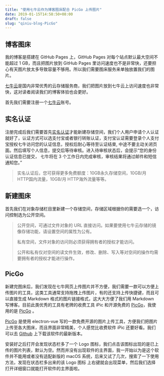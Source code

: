```yaml
---
title: "使用七牛云作为博客图床配合 PicGo 上传图片"
date: 2019-01-15T14:58:50+08:00
draft: false
slug: "qiniu-blog-PicGo"
---
```


## 博客图床

我的博客是搭建在 GitHub Pages 上，GitHub Pages 对每个站点默认最大空间不能超过 1 GB，而且把图片放到 GitHub Pages 里访问速度也不是非常快，还要担心有天图片放太多导致容量不够用。所以我们需要图床服务来单独放置我们的图片。

[七牛云](https://portal.qiniu.com/signup?code=3lh1xflkhgifm)是国内非常优秀的云存储服务商，我们把图片放到七牛云上访问速度也非常快，这对读者阅读我们的博客体验也会更好。

首先我们需要注册一个[七牛云](https://portal.qiniu.com/signup?code=3lh1xflkhgifm)账号。

## 实名认证

注册完成后我们需要首先[实名认证](https://portal.qiniu.com/identity/choice)才能新建存储空间，我们个人用户申请个人认证就好了，认证方式可以选支付宝或者银行转账认证，支付宝认证需要登录个人支付宝授权七牛访问您的认证信息，授权后耐心等待至认证结束, 中途不要主动关闭页面。然后填写个人信息，提交后等待审核。进入待审核状态后，会提示“您的身份认证信息已提交， 七牛将在 3 个工作日内完成审核，审核结果将通过邮件和短信通知您。”

> 实名认证后，您可获得更多免费额度：10GB永久存储空间，10GB/月 HTTP国内流量，10GB/月 HTTP海外流量等等。

## 新建图床

首先我们在对象存储栏目里新建一个存储空间，存储区域根据你的需要选一个，访问控制选为公开空间。

> 公开空间，可通过文件对象的 URL 直接访问。如果要使用七牛云存储的镜像存储功能，请设置空间的属性为公有。
> 
> 私有空间，文件对象的访问则必须获得拥有者的授权才能访问。
> 
> 公开和私有仅对空间的读文件生效，修改、删除、写入等对空间的操作均需要拥有者的授权才能进行操作。

## PicGo

新建完图床后，我们发现在七牛网页上传图片并不方便，我们需要一款可以方便上传图片的工具，这类工具通常支持拖拽上传图片，有的还支持上传快捷键，而且可以直接生成 Markdown 格式的图片链接格式，这大大方便了我们用 Markdown 写博客。目前此类优秀的工具有老牌的收费工具 iPic 和开源免费的 [PicGo](https://github.com/Molunerfinn/PicGo)，我使用的是 [PicGo](https://github.com/Molunerfinn/PicGo) 。

[PicGo](https://github.com/Molunerfinn/PicGo) 是使用 electron-vue 写的一款免费开源的图片上传工具，方便我们把图片上传至各大图床，而且界面非常精美，个人感觉比收费软件 iPic 还要好看。我们可以去 [Github](https://github.com/Molunerfinn/PicGo/releases) 上下载该软件的最新版本。

安装好之后打开会发现状态栏多了一个 Logo 图标，我们点击该图标出现的是已上传的图片列表，默认为空。然而并没有出现软件的主界面，我一开始以为是这个软件并不能用或者没有适配新版的 macOS 系统，后来又试了几次，搜索了一下使用方法，发现在状态栏多出来的该 Logo 图标 上右键就会出现菜单，然后我们选择打开详细窗口就能打开软件的主界面啦。
